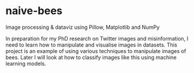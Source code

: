 # naive-bees
Image processing &amp; dataviz using Pillow, Matplotlib and NumPy

In preparation for my PhD research on Twitter images and misinformation, I need to learn how to manipulate and visualise images in datasets.
This project is an example of using various techniques to manipulate images of bees. 
Later I will look at how to classify images like this using machine learning models. 
